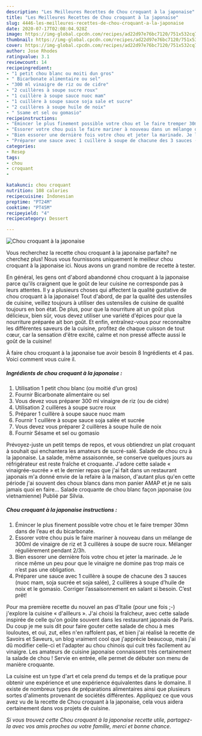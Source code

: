 ```yaml
---
description: "Les Meilleures Recettes de Chou croquant à la japonaise"
title: "Les Meilleures Recettes de Chou croquant à la japonaise"
slug: 4446-les-meilleures-recettes-de-chou-croquant-a-la-japonaise
date: 2020-07-17T02:08:04.928Z
image: https://img-global.cpcdn.com/recipes/ad22d97e76bc7120/751x532cq70/chou-croquant-a-la-japonaise-photo-principale-de-la-recette.jpg
thumbnail: https://img-global.cpcdn.com/recipes/ad22d97e76bc7120/751x532cq70/chou-croquant-a-la-japonaise-photo-principale-de-la-recette.jpg
cover: https://img-global.cpcdn.com/recipes/ad22d97e76bc7120/751x532cq70/chou-croquant-a-la-japonaise-photo-principale-de-la-recette.jpg
author: Jose Rhodes
ratingvalue: 3.1
reviewcount: 14
recipeingredient:
- "1 petit chou blanc ou moiti dun gros"
- " Bicarbonate alimentaire ou sel"
- "300 ml vinaigre de riz ou de cidre"
- "2 cuillères à soupe sucre roux"
- "1 cuillère à soupe sauce nuoc mam"
- "1 cuillère à soupe sauce soja sale et sucre"
- "2 cuillères à soupe huile de noix"
- " Ssame et sel ou gomasio"
recipeinstructions:
- "Émincer le plus finement possible votre chou et le faire tremper 30mn dans de l’eau et du bicarbonate."
- "Essorer votre chou puis le faire mariner à nouveau dans un mélange de 300ml de vinaigre de riz et 3 cuillères à soupe de sucre roux. Mélanger régulièrement pendant 2/3h."
- "Bien essorer une dernière fois votre chou et jeter la marinade. Je le rince même un peu pour que le vinaigre ne domine pas trop mais ce n’est pas une obligation."
- "Préparer une sauce avec 1 cuillère à soupe de chacune des 3 sauces (nuoc mam, soja sucrée et soja salée), 2 cuillères à soupe d’huile de noix et le gomasio. Corriger l’assaisonnement en salant si besoin. C’est prêt!"
categories:
- Resep
tags:
- chou
- croquant
- 

katakunci: chou croquant  
nutrition: 108 calories
recipecuisine: Indonesian
preptime: "PT24M"
cooktime: "PT45M"
recipeyield: "4"
recipecategory: Dessert

---
```



![Chou croquant à la japonaise](https://img-global.cpcdn.com/recipes/ad22d97e76bc7120/751x532cq70/chou-croquant-a-la-japonaise-photo-principale-de-la-recette.jpg)

Vous recherchez la recette chou croquant à la japonaise parfaite? ne cherchez plus! Nous vous fournissons uniquement le meilleur chou croquant à la japonaise ici. Nous avons un grand nombre de recette à tester.

En général, les gens ont d'abord abandonné chou croquant à la japonaise parce qu'ils craignent que le goût de leur cuisine ne corresponde pas à leurs attentes. Il y a plusieurs choses qui affectent la qualité gustative de chou croquant à la japonaise! Tout d'abord, de par la qualité des ustensiles de cuisine, veillez toujours à utiliser des ustensiles de cuisine de qualité toujours en bon état. De plus, pour que la nourriture ait un goût plus délicieux, bien sûr, vous devez utiliser une variété d'épices pour que la nourriture préparée ait bon goût. Et enfin, entraînez-vous pour reconnaître les différentes saveurs de la cuisine, profitez de chaque cuisson de tout cœur, car la sensation d'être excité, calme et non pressé affecte aussi le goût de la cuisine!

<!--inarticleads1-->

À faire chou croquant à la japonaise tue avoir besoin 8 Ingrédients et 4 pas. Voici comment vous cuire il.

##### Ingrédients de chou croquant à la japonaise :

1. Utilisation 1 petit chou blanc (ou moitié d’un gros)
1. Fournir  Bicarbonate alimentaire ou sel
1. Vous devez vous préparer 300 ml vinaigre de riz (ou de cidre)
1. Utilisation 2 cuillères à soupe sucre roux
1. Préparer 1 cuillère à soupe sauce nuoc mam
1. Fournir 1 cuillère à soupe sauce soja salée et sucrée
1. Vous devez vous préparer 2 cuillères à soupe huile de noix
1. Fournir  Sésame et sel ou gomasio


Prévoyez-juste un petit temps de repos, et vous obtiendrez un plat croquant à souhait qui enchantera les amateurs de sucré-salé. Salade de chou cru à la japonaise. La salade, même assaisonnée, se conserve quelques jours au réfrigérateur est reste fraîche et croquante. J&#39;adore cette salade « vinaigrée-sucrée » et le dernier repas que j&#39;ai fait dans un restaurant japonais m&#39;a donné envie de la refaire à la maison, d&#39;autant plus qu&#39;en cette période j&#39;ai souvent des choux blancs dans mon panier AMAP et je ne sais jamais quoi en faire… Salade croquante de chou blanc façon japonaise (ou vietnamienne) Publié par Silvia. 

<!--inarticleads2-->

##### Chou croquant à la japonaise instructions :

1. Émincer le plus finement possible votre chou et le faire tremper 30mn dans de l’eau et du bicarbonate.
1. Essorer votre chou puis le faire mariner à nouveau dans un mélange de 300ml de vinaigre de riz et 3 cuillères à soupe de sucre roux. Mélanger régulièrement pendant 2/3h.
1. Bien essorer une dernière fois votre chou et jeter la marinade. Je le rince même un peu pour que le vinaigre ne domine pas trop mais ce n’est pas une obligation.
1. Préparer une sauce avec 1 cuillère à soupe de chacune des 3 sauces (nuoc mam, soja sucrée et soja salée), 2 cuillères à soupe d’huile de noix et le gomasio. Corriger l’assaisonnement en salant si besoin. C’est prêt!


Pour ma première recette du nouvel an pas d&#39;Italie (pour une fois ;-) j&#39;explore la cuisine « d&#39;ailleurs ». J&#39;ai choisi la fraîcheur, avec cette salade inspirée de celle qu&#39;on goûte souvent dans les restaurant japonais de Paris. Du coup je me suis dit pour faire gouter cette salade de chou à mes louloutes, et oui, zut, elles n&#39;en raffolent pas, et bien j&#39;ai réalisé la recette de Savoirs et Saveurs, un blog vraiment cool que j&#39;apprécie beaucoup, mais j&#39;ai dû modifier celle-ci et l&#39;adapter au chou chinois qui cuit très facilement au vinaigre. Les amateurs de cuisine japonaise connaissent très certainement la salade de chou ! Servie en entrée, elle permet de débuter son menu de manière croquante. 

<!--inarticleads1-->

<p>
La cuisine est un type d'art et cela prend du temps et de la pratique pour obtenir une expérience et une expérience équivalentes dans le domaine. Il existe de nombreux types de préparations alimentaires ainsi que plusieurs sortes d'aliments provenant de sociétés différentes. Appliquez ce que vous avez vu de la recette de Chou croquant à la japonaise, cela vous aidera certainement dans vos projets de cuisine.
</p>

<p>
<i>Si vous trouvez cette Chou croquant à la japonaise recette utile, partagez-la avec vos amis proches ou votre famille, merci et bonne chance.</i>
</p>
